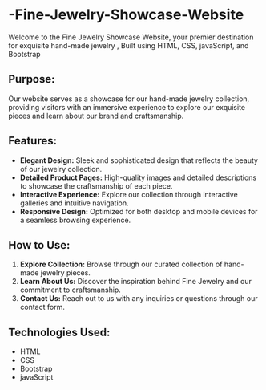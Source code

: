 # -Fine-Jewelry-Showcase-Website
Welcome to the Fine Jewelry Showcase Website, your premier destination for exquisite hand-made jewelry , Built using HTML, CSS, javaScript, and Bootstrap 
## Purpose:
Our website serves as a showcase for our hand-made jewelry collection, providing visitors with an immersive experience to explore our exquisite pieces and learn about our brand and craftsmanship.

## Features:
- **Elegant Design:** Sleek and sophisticated design that reflects the beauty of our jewelry collection.
- **Detailed Product Pages:** High-quality images and detailed descriptions to showcase the craftsmanship of each piece.
- **Interactive Experience:** Explore our collection through interactive galleries and intuitive navigation.
- **Responsive Design:** Optimized for both desktop and mobile devices for a seamless browsing experience.

## How to Use:
1. **Explore Collection:** Browse through our curated collection of hand-made jewelry pieces.
2. **Learn About Us:** Discover the inspiration behind Fine Jewelry and our commitment to craftsmanship.
3. **Contact Us:** Reach out to us with any inquiries or questions through our contact form.

## Technologies Used:
- HTML
- CSS
- Bootstrap
- javaScript
